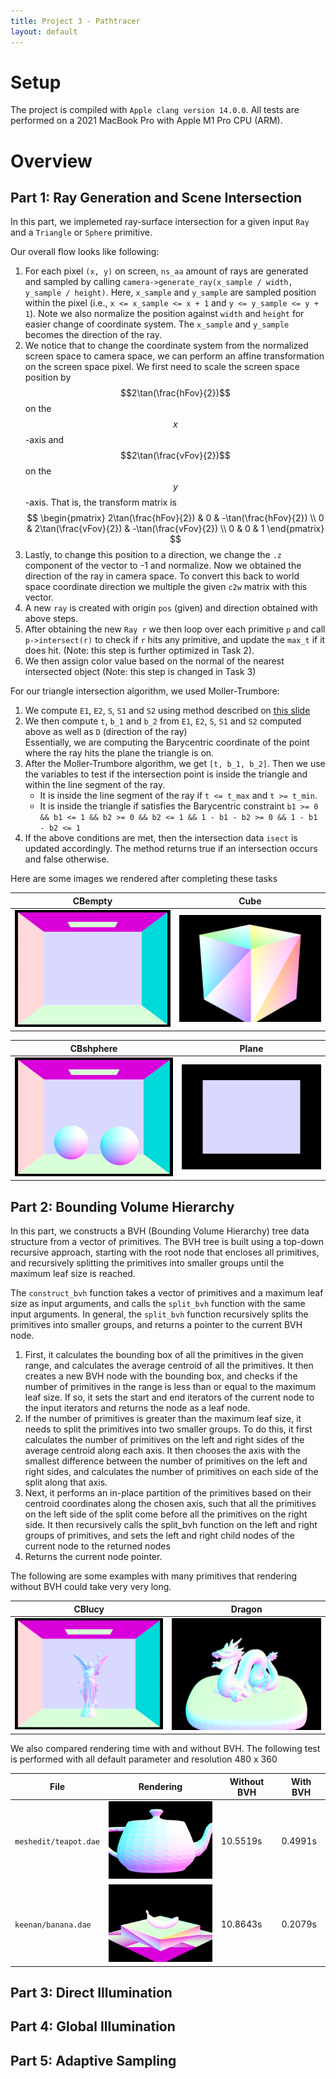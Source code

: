 ```yaml
---
title: Project 3 - Pathtracer
layout: default
---
```


<script src="https://cdn.mathjax.org/mathjax/latest/MathJax.js?config=TeX-AMS-MML_HTMLorMML" type="text/javascript"></script>

# Setup

The project is compiled with `Apple clang version 14.0.0`.
All tests are performed on a 2021 MacBook Pro with Apple M1 Pro CPU (ARM).

# Overview

## Part 1: Ray Generation and Scene Intersection

In this part, we implemeted ray-surface intersection for a given input `Ray` and a `Triangle` or `Sphere` primitive.

Our overall flow looks like following:
1. For each pixel `(x, y)` on screen, `ns_aa` amount of rays are generated and sampled by calling `camera->generate_ray(x_sample / width, y_sample / height)`. Here, `x_sample` and `y_sample` are sampled position within the pixel (i.e., `x <= x_sample <= x + 1` and `y <= y_sample <= y + 1`). Note we also normalize the position against `width` and `height` for easier change of coordinate system. The `x_sample` and `y_sample` becomes the direction of the ray.
2. We notice that to change the coordinate system from the normalized screen space to camera space, we can perform an affine transformation on the screen space pixel. We first need to  scale the screen space position by $$2\tan(\frac{hFov}{2})$$ on the $$x$$-axis and $$2\tan(\frac{vFov}{2})$$ on the $$y$$-axis. That is, the transform matrix is  
$$
\begin{pmatrix}
    2\tan(\frac{hFov}{2}) & 0 & -\tan(\frac{hFov}{2}) \\
    0 & 2\tan(\frac{vFov}{2}) & -\tan(\frac{vFov}{2}) \\
    0 & 0 & 1
\end{pmatrix}
$$
3. Lastly, to change this position to a direction, we change the `.z` component of the vector to -1 and normalize. Now we obtained the direction of the ray in camera space. To convert this back to world space coordinate direction we multiple the given `c2w` matrix with this vector.
4. A new `ray` is created with origin `pos` (given) and direction obtained with above steps.
5. After obtaining the new `Ray r` we then loop over each primitive `p` and call `p->intersect(r)` to check if `r` hits any primitive, and update the `max_t` if it does hit. (Note: this step is further optimized in Task 2).
6. We then assign color value based on the normal of the nearest intersected object (Note: this step is changed in Task 3)

For our triangle intersection algorithm, we used Moller-Trumbore:
1. We compute `E1`, `E2`, `S`, `S1` and `S2` using method described on [this slide](https://cs184.eecs.berkeley.edu/sp23/lecture/9-22/intro-to-ray-tracing-and-acceler)
2. We then compute `t`, `b_1` and `b_2` from  `E1`, `E2`, `S`, `S1` and `S2` computed above as well as `D` (direction of the ray)  
   Essentially, we are computing the Barycentric coordinate of the point where the ray hits the plane the triangle is on.
3. After the Moller-Trumbore algorithm, we get `[t, b_1, b_2]`. Then we use the variables to test if the intersection point is inside the triangle and within the line segment of the ray.
    - It is inside the line segment of the ray if `t <= t_max` and `t >= t_min`.
    - It is inside the triangle if satisfies the Barycentric constraint `b1 >= 0 && b1 <= 1 && b2 >= 0 && b2 <= 1 && 1 - b1 - b2 >= 0 && 1 - b1 - b2 <= 1`
4. If the above conditions are met, then the intersection data `isect` is updated accordingly. The method returns true if an intersection occurs and false otherwise.

Here are some images we rendered after completing these tasks

| CBempty                                                | Cube                                                |
| ------------------------------------------------------ | ----------------------------------------------------- |
| <img src="./images/p1_CBempty.png" style="width:100%"> | <img src="./images/p1_cube.png" style="width:100%"> |

| CBshphere                                              | Plane |
| ------------------------------------------------------ |-----------------|
| <img src="./images/p1_CBsphere.png" style="width:100%"> | <img src="./images/p1_plane.png" style="width:100%"> |

## Part 2: Bounding Volume Hierarchy

In this part, we constructs a BVH (Bounding Volume Hierarchy) tree data structure from a vector of primitives. The BVH tree is built using a top-down recursive approach, starting with the root node that encloses all primitives, and recursively splitting the primitives into smaller groups until the maximum leaf size is reached.

The `construct_bvh` function takes a vector of primitives and a maximum leaf size as input arguments, and calls the `split_bvh` function with the same input arguments. In general, the `split_bvh` function recursively splits the primitives into smaller groups, and returns a pointer to the current BVH node.

1. First, it calculates the bounding box of all the primitives in the given range, and calculates the average centroid of all the primitives. It then creates a new BVH node with the bounding box, and checks if the number of primitives in the range is less than or equal to the maximum leaf size. If so, it sets the start and end iterators of the current node to the input iterators and returns the node as a leaf node.
2. If the number of primitives is greater than the maximum leaf size, it needs to split the primitives into two smaller groups. To do this, it first calculates the number of primitives on the left and right sides of the average centroid along each axis. It then chooses the axis with the smallest difference between the number of primitives on the left and right sides, and calculates the number of primitives on each side of the split along that axis.
3. Next, it performs an in-place partition of the primitives based on their centroid coordinates along the chosen axis, such that all the primitives on the left side of the split come before all the primitives on the right side. It then recursively calls the split_bvh function on the left and right groups of primitives, and sets the left and right child nodes of the current node to the returned nodes
4. Returns the current node pointer.

The following are some examples with many primitives that rendering without BVH could take very very long.

| CBlucy                                                | Dragon                                               |
| ------------------------------------------------------ | ---------------------------------------------------- |
| <img src="./images/p2_CBlucy.png" style="width:100%"> | <img src="./images/p2_dragon.png" style="width:100%"> |

We also compared rendering time with and without BVH. The following test is performed with all default parameter and resolution 480 x 360

|File|Rendering|Without BVH|With BVH|
|----|---------|-----------|--------|
|`meshedit/teapot.dae`|<img src="./images/p2_teapot.png" width=200/>|10.5519s|0.4991s|
|`keenan/banana.dae`|<img src="./images/p2_banana.png" width=200/>|10.8643s|0.2079s|

## Part 3: Direct Illumination

## Part 4: Global Illumination

## Part 5: Adaptive Sampling

